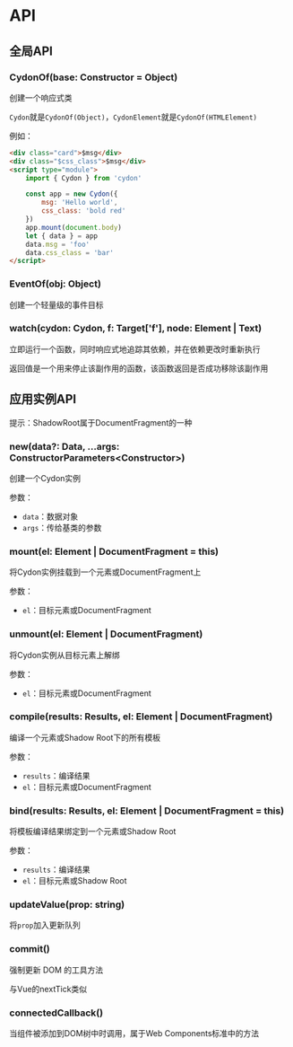 # API

## 全局API

### CydonOf(base: Constructor<T> = Object)
创建一个响应式类

`Cydon`就是`CydonOf(Object)`，`CydonElement`就是`CydonOf(HTMLElement)`

例如：
```html
<div class="card">$msg</div>
<div class="$css_class">$msg</div>
<script type="module">
    import { Cydon } from 'cydon'

    const app = new Cydon({
        msg: 'Hello world',
        css_class: 'bold red'
    })
    app.mount(document.body)
    let { data } = app
    data.msg = 'foo'
    data.css_class = 'bar'
</script>
```

### EventOf(obj: Object)
创建一个轻量级的事件目标

### watch(cydon: Cydon, f: Target['f'], node: Element | Text)
立即运行一个函数，同时响应式地追踪其依赖，并在依赖更改时重新执行

返回值是一个用来停止该副作用的函数，该函数返回是否成功移除该副作用

## 应用实例API
提示：ShadowRoot属于DocumentFragment的一种

### new(data?: Data, ...args: ConstructorParameters<Constructor<T>>)
创建一个Cydon实例

参数：
- `data`：数据对象
- `args`：传给基类的参数

### mount(el: Element | DocumentFragment = this)
将Cydon实例挂载到一个元素或DocumentFragment上

参数：
- `el`：目标元素或DocumentFragment

### unmount(el: Element | DocumentFragment)
将Cydon实例从目标元素上解绑

参数：
- `el`：目标元素或DocumentFragment

### compile(results: Results, el: Element | DocumentFragment)
编译一个元素或Shadow Root下的所有模板

参数：
- `results`：编译结果
- `el`：目标元素或DocumentFragment

### bind(results: Results, el: Element | DocumentFragment = this)
将模板编译结果绑定到一个元素或Shadow Root

参数：
- `results`：编译结果
- `el`：目标元素或Shadow Root

### updateValue(prop: string)
将`prop`加入更新队列

### commit()
强制更新 DOM 的工具方法

与Vue的nextTick类似

### connectedCallback()
当组件被添加到DOM树中时调用，属于Web Components标准中的方法